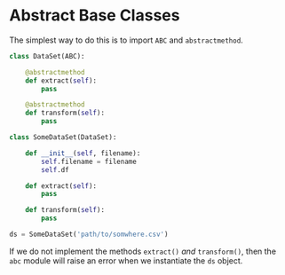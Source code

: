 # Abstract Base Classes

The simplest way to do this is to import `ABC` and `abstractmethod`.

```python
class DataSet(ABC):

    @abstractmethod
    def extract(self):
        pass

    @abstractmethod
    def transform(self):
        pass

class SomeDataSet(DataSet):

    def __init__(self, filename):
        self.filename = filename
        self.df

    def extract(self):
        pass

    def transform(self):
        pass

ds = SomeDataSet('path/to/somwhere.csv')
```

If we do not implement the methods `extract()` *and* `transform()`, then the
`abc` module will raise an error when we instantiate the `ds` object.